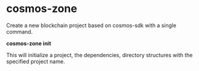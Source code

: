 # cosmos-zone
Create a new blockchain project based on cosmos-sdk with a single command.

**cosmos-zone init** _<Your Project Name>_

This will initialize a project, the dependencies, directory structures with the specified project name.

